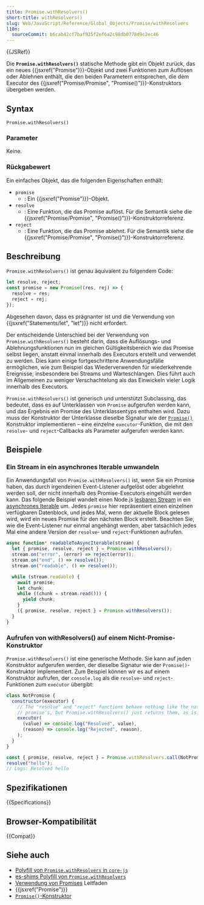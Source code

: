 ```yaml
---
title: Promise.withResolvers()
short-title: withResolvers()
slug: Web/JavaScript/Reference/Global_Objects/Promise/withResolvers
l10n:
  sourceCommit: b6cab42cf7baf925f2ef6a2c98db0778d9c2ec46
---
```


{{JSRef}}

Die **`Promise.withResolvers()`** statische Methode gibt ein Objekt zurück, das ein neues {{jsxref("Promise")}}-Objekt und zwei Funktionen zum Auflösen oder Ablehnen enthält, die den beiden Parametern entsprechen, die dem Executor des {{jsxref("Promise/Promise", "Promise()")}}-Konstruktors übergeben werden.

## Syntax

```js-nolint
Promise.withResolvers()
```

### Parameter

Keine.

### Rückgabewert

Ein einfaches Objekt, das die folgenden Eigenschaften enthält:

- `promise`
  - : Ein {{jsxref("Promise")}}-Objekt.
- `resolve`
  - : Eine Funktion, die das Promise auflöst. Für die Semantik siehe die {{jsxref("Promise/Promise", "Promise()")}}-Konstruktorreferenz.
- `reject`
  - : Eine Funktion, die das Promise ablehnt. Für die Semantik siehe die {{jsxref("Promise/Promise", "Promise()")}}-Konstruktorreferenz.

## Beschreibung

`Promise.withResolvers()` ist genau äquivalent zu folgendem Code:

```js
let resolve, reject;
const promise = new Promise((res, rej) => {
  resolve = res;
  reject = rej;
});
```

Abgesehen davon, dass es prägnanter ist und die Verwendung von {{jsxref("Statements/let", "let")}} nicht erfordert.

Der entscheidende Unterschied bei der Verwendung von `Promise.withResolvers()` besteht darin, dass die Auflösungs- und Ablehnungsfunktionen nun im gleichen Gültigkeitsbereich wie das Promise selbst liegen, anstatt einmal innerhalb des Executors erstellt und verwendet zu werden. Dies kann einige fortgeschrittene Anwendungsfälle ermöglichen, wie zum Beispiel das Wiederverwenden für wiederkehrende Ereignisse, insbesondere bei Streams und Warteschlangen. Dies führt auch im Allgemeinen zu weniger Verschachtelung als das Einwickeln vieler Logik innerhalb des Executors.

`Promise.withResolvers()` ist generisch und unterstützt Subclassing, das bedeutet, dass es auf Unterklassen von `Promise` aufgerufen werden kann, und das Ergebnis ein Promise des Unterklassentyps enthalten wird. Dazu muss der Konstruktor der Unterklasse dieselbe Signatur wie der [`Promise()`](/de/docs/Web/JavaScript/Reference/Global_Objects/Promise/Promise) Konstruktor implementieren – eine einzelne `executor`-Funktion, die mit den `resolve`- und `reject`-Callbacks als Parameter aufgerufen werden kann.

## Beispiele

### Ein Stream in ein asynchrones Iterable umwandeln

Ein Anwendungsfall von `Promise.withResolvers()` ist, wenn Sie ein Promise haben, das durch irgendeinen Event-Listener aufgelöst oder abgelehnt werden soll, der nicht innerhalb des Promise-Executors eingehüllt werden kann. Das folgende Beispiel wandelt einen Node.js [lesbaren Stream](https://nodejs.org/api/stream.html#class-streamreadable) in ein [asynchrones Iterable](/de/docs/Web/JavaScript/Reference/Statements/async_function*) um. Jedes `promise` hier repräsentiert einen einzelnen verfügbaren Datenblock, und jedes Mal, wenn der aktuelle Block gelesen wird, wird ein neues Promise für den nächsten Block erstellt. Beachten Sie, wie die Event-Listener nur einmal angehängt werden, aber tatsächlich jedes Mal eine andere Version der `resolve`- und `reject`-Funktionen aufrufen.

```js
async function* readableToAsyncIterable(stream) {
  let { promise, resolve, reject } = Promise.withResolvers();
  stream.on("error", (error) => reject(error));
  stream.on("end", () => resolve());
  stream.on("readable", () => resolve());

  while (stream.readable) {
    await promise;
    let chunk;
    while ((chunk = stream.read())) {
      yield chunk;
    }
    ({ promise, resolve, reject } = Promise.withResolvers());
  }
}
```

### Aufrufen von withResolvers() auf einem Nicht-Promise-Konstruktor

`Promise.withResolvers()` ist eine generische Methode. Sie kann auf jeden Konstruktor aufgerufen werden, der dieselbe Signatur wie der `Promise()`-Konstruktor implementiert. Zum Beispiel können wir es auf einem Konstruktor aufrufen, der `console.log` als die `resolve`- und `reject`-Funktionen zum `executor` übergibt:

```js
class NotPromise {
  constructor(executor) {
    // The "resolve" and "reject" functions behave nothing like the native
    // promise's, but Promise.withResolvers() just returns them, as is.
    executor(
      (value) => console.log("Resolved", value),
      (reason) => console.log("Rejected", reason),
    );
  }
}

const { promise, resolve, reject } = Promise.withResolvers.call(NotPromise);
resolve("hello");
// Logs: Resolved hello
```

## Spezifikationen

{{Specifications}}

## Browser-Kompatibilität

{{Compat}}

## Siehe auch

- [Polyfill von `Promise.withResolvers` in `core-js`](https://github.com/zloirock/core-js#promisewithresolvers)
- [es-shims Polyfill von `Promise.withResolvers`](https://www.npmjs.com/package/promise.withresolvers)
- [Verwendung von Promises](/de/docs/Web/JavaScript/Guide/Using_promises) Leitfaden
- {{jsxref("Promise")}}
- [`Promise()`-Konstruktor](/de/docs/Web/JavaScript/Reference/Global_Objects/Promise/Promise)
